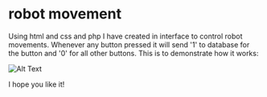 # robot movement

Using html and css and php I have created in interface to control robot movements. Whenever any button pressed it will send '1' to database for the button and '0' for all other buttons. This is to demonstrate how it works:

![Alt Text](https://media.giphy.com/media/vPmri7GGqZ5bEGOltB/giphy.gif)

I hope you like it!
